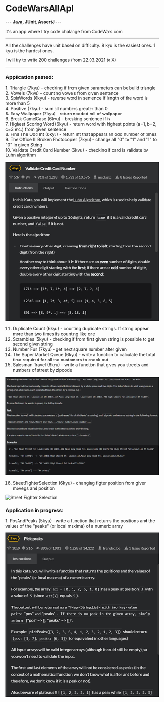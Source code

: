 <h1>CodeWarsAllApl</h1>

--- <b>Java, JUnit, AssertJ</b> ---

it's an app where I try code chalange from CodeWars.com

---
All the challenges have unit based on difficulty.
8 kyu is the easiest ones.
1 kyu is the hardest ones.

I will try to write 200 challenges (from 22.03.2021 to X)

---
<h3>Application pasted:</h3>
1. Triangle (7kyu) - checking if from given parameters can be build triangle</br>
2. Vowels (7kyu) - counting vowels from given sentence</br>
3. SpinWords (6kyu) - reverse word in sentence if length of the word is more than 5</br>
4. Positive (7kyu) - sum all numbers greater than 0</br>
5. Easy Wallpaper (7kyu) - return needed roll of wallpaper</br>
6. Break CamelCase (6kyu) - breaking sentence if is </br>
7. Highest Scoring Word (6kyu) - return word with highest points (a=1, b=2, c=3 etc.) from given sentence</br>
8. Find The Odd Int (6kyu) - return int that appears an odd number of times</br>
9. The Office III Broken Photocopier (7kyu) - change all "0" to "1" and "1" to "0" in given String</br>
10. Validate Credit Card Number (6kyu) - checking if card is validate by Luhn algorithm </br>

![Validate Credit Card Number](src/main/resources/ValidateCreditCardNumber.png?raw=true&s=10)

11. Duplicate Count (6kyu) - counting duplicate strings. If string appear more than two times its counting like one </br>
12. Scrambles (5kyu) - checking if from first given string is possible to get second given string </br>
13. Number Fun (7kyu) - get next square number after given </br>
14. The Super Market Queue (6kyu) - write a function to calculate the total time required for all the customers to check out </br>
15. Salesman Travel (6kyu) - write a function that gives you streets and numbers of street by zipcode </br>

![Salesman Travel](src/main/resources/Salesman.png)

16. StreetFighterSelection (6kyu) - changing figter position from given movegs and position </br>

![Street Fighter Selection](https://images.duckduckgo.com/iu/?u=http%3A%2F%2Fwww.fightersgeneration.com%2Fnp5%2Fgm%2Fsf2ce-s2.jpg&f=1)


<h3>Application in progress:</h3>
1.  PosAndPeaks (5kyu) - write a function that returns the positions and the values of the "peaks" (or local maxima) of a numeric array </br>

![Pos And Peaks](src/main/resources/PickPeaks.png)